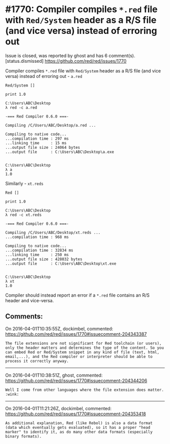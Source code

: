 
#1770: Compiler compiles `*.red` file with `Red/System` header as a R/S file (and vice versa) instead of erroring out
================================================================================
Issue is closed, was reported by ghost and has 6 comment(s).
[status.dismissed]
<https://github.com/red/red/issues/1770>

Compiler compiles `*.red` file with `Red/System` header as a R/S file (and vice versa) instead of erroring out -
`a.red`

```
Red/System []

print 1.0
```

```
C:\Users\ABC\Desktop
λ red -c a.red

-=== Red Compiler 0.6.0 ===-

Compiling /C/Users/ABC/Desktop/a.red ...

Compiling to native code...
...compilation time : 297 ms
...linking time     : 15 ms
...output file size : 24064 bytes
...output file      : C:\Users\ABC\Desktop\a.exe


C:\Users\ABC\Desktop
λ a
1.0
```

Similarly -
`xt.reds`

```
Red []

print 1.0
```

```
C:\Users\ABC\Desktop
λ red -c xt.reds

-=== Red Compiler 0.6.0 ===-

Compiling /C/Users/ABC/Desktop/xt.reds ...
...compilation time : 968 ms

Compiling to native code...
...compilation time : 32834 ms
...linking time     : 250 ms
...output file size : 428032 bytes
...output file      : C:\Users\ABC\Desktop\xt.exe


C:\Users\ABC\Desktop
λ xt
1.0
```

Compiler should instead report an error if a `*.red` file contains an R/S header and vice-versa.



Comments:
--------------------------------------------------------------------------------

On 2016-04-01T10:35:55Z, dockimbel, commented:
<https://github.com/red/red/issues/1770#issuecomment-204343387>

    The file extensions are not significant for Red toolchain (or users), only the header matters and determines the type of the content. So you can embed Red or Red/System snippet in any kind of file (text, html, email,...), and the Red compiler or interpreter should be able to process it correctly anyway.

--------------------------------------------------------------------------------

On 2016-04-01T10:38:51Z, ghost, commented:
<https://github.com/red/red/issues/1770#issuecomment-204344206>

    Well I come from other languages where the file extension does matter. :wink:

--------------------------------------------------------------------------------

On 2016-04-01T11:21:26Z, dockimbel, commented:
<https://github.com/red/red/issues/1770#issuecomment-204353418>

    As additional explanation, Red (like Rebol) is also a data format (data which eventually gets evaluated), so it has a proper "head marker" to identify it, as do many other data formats (especially binary formats).

